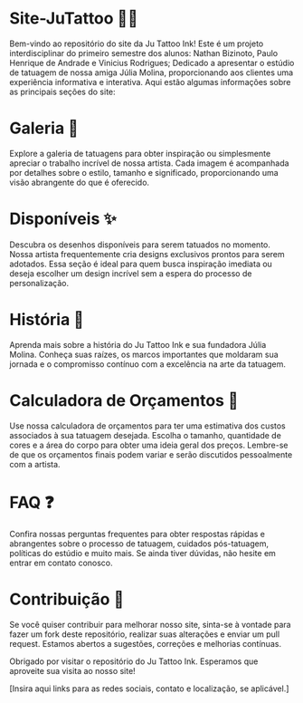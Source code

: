 # Site-JuTattoo 🎨💉

Bem-vindo ao repositório do site da Ju Tattoo Ink! Este é um projeto interdisciplinar do primeiro semestre dos alunos: Nathan Bizinoto, Paulo Henrique de Andrade e Vinicius Rodrigues; Dedicado a apresentar o estúdio de tatuagem de nossa amiga Júlia Molina, proporcionando aos clientes uma experiência informativa e interativa. Aqui estão algumas informações sobre as principais seções do site:

# Galeria 📸
Explore a galeria de tatuagens para obter inspiração ou simplesmente apreciar o trabalho incrível de nossa artista. Cada imagem é acompanhada por detalhes sobre o estilo, tamanho e significado, proporcionando uma visão abrangente do que é oferecido.

# Disponíveis ✨
Descubra os desenhos disponíveis para serem tatuados no momento. Nossa artista frequentemente cria designs exclusivos prontos para serem adotados. Essa seção é ideal para quem busca inspiração imediata ou deseja escolher um design incrível sem a espera do processo de personalização.

# História 📖
Aprenda mais sobre a história do Ju Tattoo Ink e sua fundadora Júlia Molina. Conheça suas raízes, os marcos importantes que moldaram sua jornada e o compromisso contínuo com a excelência na arte da tatuagem.

# Calculadora de Orçamentos 🧮
Use nossa calculadora de orçamentos para ter uma estimativa dos custos associados à sua tatuagem desejada. Escolha o tamanho, quantidade de cores e a área do corpo para obter uma ideia geral dos preços. Lembre-se de que os orçamentos finais podem variar e serão discutidos pessoalmente com a artista.

# FAQ ❓
Confira nossas perguntas frequentes para obter respostas rápidas e abrangentes sobre o processo de tatuagem, cuidados pós-tatuagem, políticas do estúdio e muito mais. Se ainda tiver dúvidas, não hesite em entrar em contato conosco.

# Contribuição 🤝
Se você quiser contribuir para melhorar nosso site, sinta-se à vontade para fazer um fork deste repositório, realizar suas alterações e enviar um pull request. Estamos abertos a sugestões, correções e melhorias contínuas.

Obrigado por visitar o repositório do Ju Tattoo Ink. Esperamos que aproveite sua visita ao nosso site!

[Insira aqui links para as redes sociais, contato e localização, se aplicável.]

